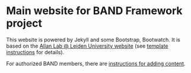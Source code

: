 # Main website for BAND Framework project

This website is powered by Jekyll and some Bootstrap, Bootwatch. It is based on the [Allan Lab @ Leiden University website](https://www.allanlab.org/) (see [template instructions](https://www.allanlab.org/aboutwebsite.html) for details).

For authorized BAND members, there are [instructions for adding content](./README_editing_website.md).





